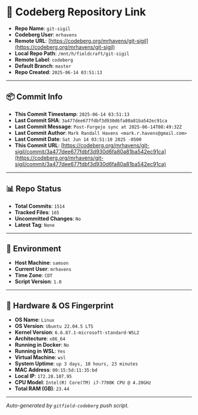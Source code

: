 # 🔗 Codeberg Repository Link

- **Repo Name**: `git-sigil`
- **Codeberg User**: `mrhavens`
- **Remote URL**: [https://codeberg.org/mrhavens/git-sigil](https://codeberg.org/mrhavens/git-sigil)
- **Local Repo Path**: `/mnt/h/fieldcraft/git-sigil`
- **Remote Label**: `codeberg`
- **Default Branch**: `master`
- **Repo Created**: `2025-06-14 03:51:13`

---

## 📦 Commit Info

- **This Commit Timestamp**: `2025-06-14 03:51:13`
- **Last Commit SHA**: `3a477dee677fdbf3d930d6fa80a81ba542ec91ca`
- **Last Commit Message**: `Post-Forgejo sync at 2025-06-14T08:49:32Z`
- **Last Commit Author**: `Mark Randall Havens <mark.r.havens@gmail.com>`
- **Last Commit Date**: `Sat Jun 14 03:51:10 2025 -0500`
- **This Commit URL**: [https://codeberg.org/mrhavens/git-sigil/commit/3a477dee677fdbf3d930d6fa80a81ba542ec91ca](https://codeberg.org/mrhavens/git-sigil/commit/3a477dee677fdbf3d930d6fa80a81ba542ec91ca)

---

## 📊 Repo Status

- **Total Commits**: `1514`
- **Tracked Files**: `165`
- **Uncommitted Changes**: `No`
- **Latest Tag**: `None`

---

## 🧭 Environment

- **Host Machine**: `samson`
- **Current User**: `mrhavens`
- **Time Zone**: `CDT`
- **Script Version**: `1.0`

---

## 🧬 Hardware & OS Fingerprint

- **OS Name**: `Linux`
- **OS Version**: `Ubuntu 22.04.5 LTS`
- **Kernel Version**: `6.6.87.1-microsoft-standard-WSL2`
- **Architecture**: `x86_64`
- **Running in Docker**: `No`
- **Running in WSL**: `Yes`
- **Virtual Machine**: `wsl`
- **System Uptime**: `up 3 days, 10 hours, 23 minutes`
- **MAC Address**: `00:15:5d:11:35:bd`
- **Local IP**: `172.28.107.95`
- **CPU Model**: `Intel(R) Core(TM) i7-7700K CPU @ 4.20GHz`
- **Total RAM (GB)**: `23.44`

---

_Auto-generated by `gitfield-codeberg` push script._
